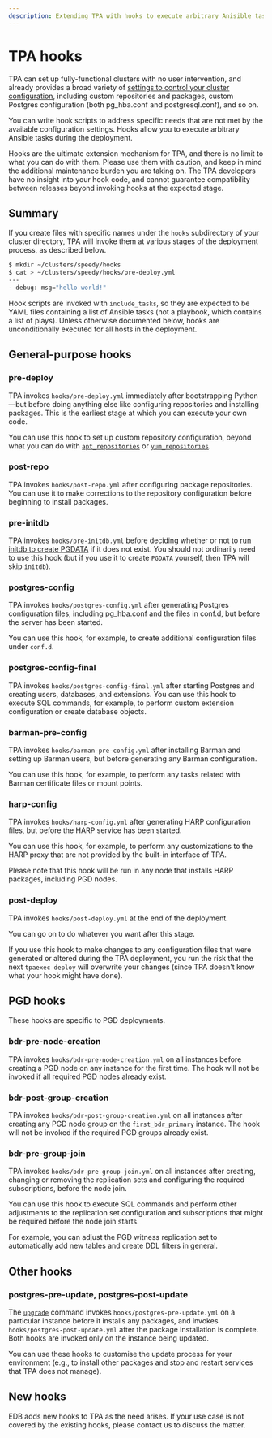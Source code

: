 ```yaml
---
description: Extending TPA with hooks to execute arbitrary Anisible tasks.
---
```


# TPA hooks

TPA can set up fully-functional clusters with no user intervention,
and already provides a broad variety of
[settings to control your cluster configuration](configure-instance.md),
including custom repositories and packages, custom Postgres
configuration (both pg_hba.conf and postgresql.conf), and so on.

You can write hook scripts to address specific needs that are not met by
the available configuration settings. Hooks allow you to execute
arbitrary Ansible tasks during the deployment.

Hooks are the ultimate extension mechanism for TPA, and there is no
limit to what you can do with them. Please use them with caution, and
keep in mind the additional maintenance burden you are taking on. The
TPA developers have no insight into your hook code, and cannot
guarantee compatibility between releases beyond invoking hooks at the
expected stage.

## Summary

If you create files with specific names under the `hooks` subdirectory
of your cluster directory, TPA will invoke them at various stages of
the deployment process, as described below.

```bash
$ mkdir ~/clusters/speedy/hooks
$ cat > ~/clusters/speedy/hooks/pre-deploy.yml
---
- debug: msg="hello world!"
```

Hook scripts are invoked with `include_tasks`, so they are expected to
be YAML files containing a list of Ansible tasks (not a playbook, which
contains a list of plays). Unless otherwise documented below, hooks are
unconditionally executed for all hosts in the deployment.

## General-purpose hooks

### pre-deploy

TPA invokes `hooks/pre-deploy.yml` immediately after bootstrapping
Python—but before doing anything else like configuring repositories and
installing packages. This is the earliest stage at which you can execute
your own code.

You can use this hook to set up custom repository configuration, beyond
what you can do with
[`apt_repositories`](apt_repositories.md) or
[`yum_repositories`](yum_repositories.md).

### post-repo

TPA invokes `hooks/post-repo.yml` after configuring package
repositories. You can use it to make corrections to the repository
configuration before beginning to install packages.

### pre-initdb

TPA invokes `hooks/pre-initdb.yml` before deciding whether or not to
[run initdb to create PGDATA](initdb.md) if it does not exist. You
should not ordinarily need to use this hook (but if you use it to create
`PGDATA` yourself, then TPA will skip `initdb`).

### postgres-config

TPA invokes `hooks/postgres-config.yml` after generating Postgres
configuration files, including pg_hba.conf and the files in conf.d, but
before the server has been started.

You can use this hook, for example, to create additional configuration
files under `conf.d`.

### postgres-config-final

TPA invokes `hooks/postgres-config-final.yml` after starting
Postgres and creating users, databases, and extensions. You can use this
hook to execute SQL commands, for example, to perform custom extension
configuration or create database objects.

### barman-pre-config

TPA invokes `hooks/barman-pre-config.yml` after installing Barman and
setting up Barman users, but before generating any Barman configuration.

You can use this hook, for example, to perform any tasks related with
Barman certificate files or mount points.

### harp-config

TPA invokes `hooks/harp-config.yml` after generating HARP configuration
files, but before the HARP service has been started.

You can use this hook, for example, to perform any customizations to the HARP
proxy that are not provided by the built-in interface of TPA.

Please note that this hook will be run in any node that installs HARP packages,
including PGD nodes.

### post-deploy

TPA invokes `hooks/post-deploy.yml` at the end of the deployment.

You can go on to do whatever you want after this stage.

If you use this hook to make changes to any configuration files that
were generated or altered during the TPA deployment, you run the
risk that the next `tpaexec deploy` will overwrite your changes (since
TPA doesn't know what your hook might have done).

## PGD hooks

These hooks are specific to PGD deployments.

### bdr-pre-node-creation

TPA invokes `hooks/bdr-pre-node-creation.yml` on all instances
before creating a PGD node on any instance for the first time. The hook
will not be invoked if all required PGD nodes already exist.

### bdr-post-group-creation

TPA invokes `hooks/bdr-post-group-creation.yml` on all instances
after creating any PGD node group on the `first_bdr_primary` instance.
The hook will not be invoked if the required PGD groups already exist.

### bdr-pre-group-join

TPA invokes `hooks/bdr-pre-group-join.yml` on all instances
after creating, changing or removing the replication sets and
configuring the required subscriptions, before the node join.

You can use this hook to execute SQL commands and perform other
adjustments to the replication set configuration and subscriptions that
might be required before the node join starts.

For example, you can adjust the PGD witness replication set to
automatically add new tables and create DDL filters in general.

## Other hooks

### postgres-pre-update, postgres-post-update

The [`upgrade`](tpaexec-upgrade.md) command invokes
`hooks/postgres-pre-update.yml` on a particular instance before it
installs any packages, and invokes `hooks/postgres-post-update.yml`
after the package installation is complete. Both hooks are invoked only
on the instance being updated.

You can use these hooks to customise the update process for your
environment (e.g., to install other packages and stop and restart
services that TPA does not manage).

## New hooks

EDB adds new hooks to TPA as the need arises. If your use case is not
covered by the existing hooks, please contact us to discuss the matter.
